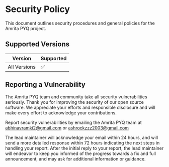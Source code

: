 # Security Policy
This document outlines security procedures and general policies for the
Amrita PYQ project.


## Supported Versions

| Version | Supported          |
| ------- | ------------------ |
| All Versions   | :white_check_mark: |


## Reporting a Vulnerability

The Amrita PYQ team and community take all security vulnerabilities
seriously. Thank you for improving the security of our open source 
software. We appreciate your efforts and responsible disclosure and will
make every effort to acknowledge your contributions.

Report security vulnerabilities by emailing the Amrita PYQ team at <a href="mailto:abhinavramki2@gmail.com">abhinavramki2@gmail.com</a> or 
<a href="mailto:ashrockzzz2003@gmail.com">ashrockzzz2003@gmail.com</a>

The lead maintainer will acknowledge your email within 24 hours, and will
send a more detailed response within 72 hours indicating the next steps in 
handling your report. After the initial reply to your report, the lead maintainer
will endeavor to keep you informed of the progress towards a fix and
full announcement, and may ask for additional information or guidance.



